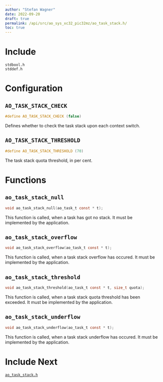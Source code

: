 ```yaml
---
author: "Stefan Wagner"
date: 2022-09-20
draft: true
permalink: /api/src/ao_sys_xc32_pic32mz/ao_task_stack.h/
toc: true
---
```


# Include

`stdbool.h` <br/>
`stddef.h`

# Configuration

## `AO_TASK_STACK_CHECK`

```c
#define AO_TASK_STACK_CHECK (false)
```

Defines whether to check the task stack upon each context switch.

## `AO_TASK_STACK_THRESHOLD`

```c
#define AO_TASK_STACK_THRESHOLD (70)
```

The task stack quota threshold, in per cent.

# Functions

## `ao_task_stack_null`

```c
void ao_task_stack_null(ao_task_t const * t);
```

This function is called, when a task has got no stack. It must be implemented by the application.

## `ao_task_stack_overflow`

```c
void ao_task_stack_overflow(ao_task_t const * t);
```

This function is called, when a task stack overflow has occured. It must be implemented by the application.

## `ao_task_stack_threshold`

```c
void ao_task_stack_threshold(ao_task_t const * t, size_t quota);
```

This function is called, when a task stack quota threshold has been exceeded. It must be implemented by the application.

## `ao_task_stack_underflow`

```c
void ao_task_stack_underflow(ao_task_t const * t);
```

This function is called, when a task stack underflow has occured. It must be implemented by the application.

# Include Next

[`ao_task_stack.h`](../ao_sys/ao_task_stack.h.md)
